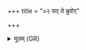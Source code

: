 +++
title = "०२ यत् ते भ्रुवोर्"

+++
<details><summary>मूलम् (GR)</summary>

यत् ते भ्रुवोर् दौर्भाग्यं  
कर्णयोर् अक्ष्णोर् हितम् ।  
(…) ॥ +++(see 1cd)+++
</details>